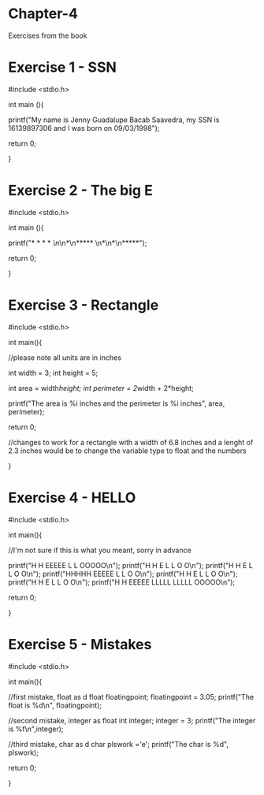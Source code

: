 # Chapter-4
Exercises from the book

# Exercise 1 - SSN

#include <stdio.h>

int main (){

 printf("My name is Jenny Guadalupe Bacab Saavedra, my SSN is 16139897306 and I was born on 09/03/1998");

 return 0;
 
}


# Exercise 2 - The big E

#include <stdio.h>

int main (){

 printf("* * * * *\n*\n*\n***** \n*\n*\n*****");

 return 0;

}

# Exercise 3 - Rectangle

#include <stdio.h>

int main(){

 //please note all units are in inches

 int width = 3;
 int height = 5;

 int area = width*height;
 int perimeter = 2*width + 2*height;

 printf("The area is %i inches and the perimeter is %i inches", area, perimeter);

 return 0;

//changes to work for a rectangle with a width of 6.8 inches and a lenght of 2.3 inches would be to change the variable type to float and the numbers

}

# Exercise 4 - HELLO

#include <stdio.h>

int main(){

//I'm not sure if this is what you meant, sorry in advance

printf("H   H EEEEE L     L     OOOOO\n");
printf("H   H E     L     L     O   O\n");
printf("H   H E     L     L     O   O\n");
printf("HHHHH EEEEE L     L     O   O\n");
printf("H   H E     L     L     O   O\n");
printf("H   H E     L     L     O   O\n");
printf("H   H EEEEE LLLLL LLLLL OOOOO\n");

return 0;

}

# Exercise 5 - Mistakes

#include <stdio.h>

int main(){

//first mistake, float as d
float floatingpoint;
floatingpoint = 3.05;
printf("The float is %d\n", floatingpoint);

//second mistake, integer as float
int integer;
integer = 3;
printf("The integer is %f\n",integer);

//third mistake, char as d
char plswork ='e';
printf("The char is %d", plswork);

return 0;

}


